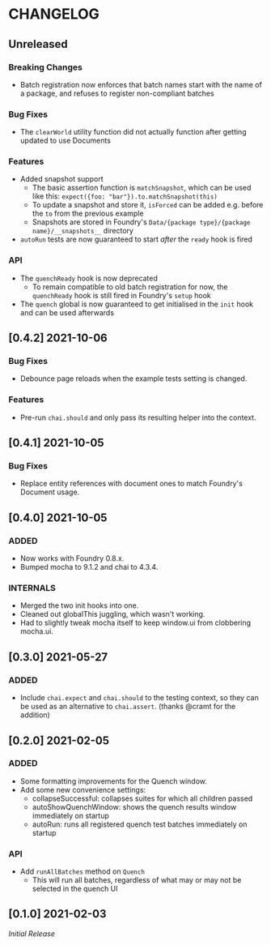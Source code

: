 # CHANGELOG

## Unreleased

### Breaking Changes

- Batch registration now enforces that batch names start with the name of a package, and refuses to register non-compliant batches

### Bug Fixes

- The `clearWorld` utility function did not actually function after getting updated to use Documents

### Features

- Added snapshot support
    - The basic assertion function is `matchSnapshot`, which can be used like this: `expect({foo: "bar"}).to.matchSnapshot(this)`
    - To update a snapshot and store it, `isForced` can be added e.g. before the `to` from the previous example
    - Snapshots are stored in Foundry's `Data/{package type}/{package name}/__snapshots__` directory
- `autoRun` tests are now guaranteed to start *after* the `ready` hook is fired

### API

- The `quenchReady` hook is now deprecated
    - To remain compatible to old batch registration for now, the `quenchReady` hook is still fired in Foundry's `setup` hook
- The `quench` global is now guaranteed to get initialised in the `init` hook and can be used afterwards

## [0.4.2] 2021-10-06

### Bug Fixes

- Debounce page reloads when the example tests setting is changed.

### Features

- Pre-run `chai.should` and only pass its resulting helper into the context.

## [0.4.1] 2021-10-05

### Bug Fixes

- Replace entity references with document ones to match Foundry's Document usage.

## [0.4.0] 2021-10-05

### ADDED

- Now works with Foundry 0.8.x.
- Bumped mocha to 9.1.2 and chai to 4.3.4.

### INTERNALS

- Merged the two init hooks into one.
- Cleaned out globalThis juggling, which wasn't working.
- Had to slightly tweak mocha itself to keep window.ui from clobbering mocha.ui.

## [0.3.0] 2021-05-27

### ADDED

- Include `chai.expect` and `chai.should` to the testing context, so they can be used as an alternative to `chai.assert`. (thanks @cramt for the addition)

## [0.2.0] 2021-02-05

### ADDED

- Some formatting improvements for the Quench window.
- Add some new convenience settings:
  - collapseSuccessful: collapses suites for which all children passed
  - autoShowQuenchWindow: shows the quench results window immediately on startup
  - autoRun: runs all registered quench test batches immediately on startup

### API

- Add `runAllBatches` method on `Quench`
  - This will run all batches, regardless of what may or may not be selected in the quench UI


## [0.1.0] 2021-02-03

*Initial Release*
